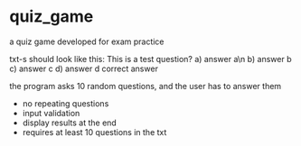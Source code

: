 # quiz_game
a quiz game developed for exam practice

txt-s should look like this:
This is a test question?
a) answer a\n
b) answer b
c) answer c
d) answer d
correct answer


the program asks 10 random questions, and the user has to answer them
 - no repeating questions
 - input validation
 - display results at the end
 - requires at least 10 questions in the txt

